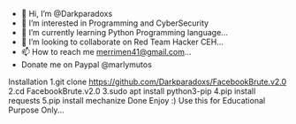 - 👋 Hi, I’m @Darkparadoxs
- 👀 I’m interested in Programming and CyberSecurity
- 🌱 I’m currently learning Python Programming language...
- 💞️ I’m looking to collaborate on Red Team Hacker CEH...
- 📫 How to reach me merrimen41@gmail.com...
-    Donate me on Paypal @marlymutos
<!---
Darkparadoxs/Darkparadoxs is a ✨ special ✨ repository because its `README.md` (this file) appears on your GitHub profile.
You can click the Preview link to take a look at your changes.
--->




Installation 
1.git clone https://github.com/Darkparadoxs/FacebookBrute.v2.0
2.cd FacebookBrute.v2.0
3.sudo apt install python3-pip
4.pip install requests
5.pip install mechanize
Done Enjoy :)
Use this for Educational Purpose Only...
